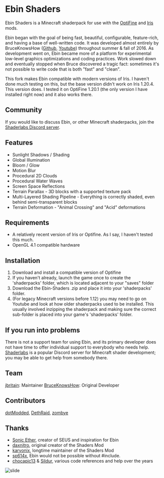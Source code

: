 # Ebin Shaders

Ebin Shaders is a Minecraft shaderpack for use with the [OptiFine](https://optifine.net/home) and [Iris](https://irisshaders.dev/) mods.

Ebin began with the goal of being fast, beautiful, configurable, feature-rich, and having a base of well-written code. It was developed almost entirely by BruceKnowsHow ([Github](https://github.com/BruceKnowsHow), [Youtube](https://www.youtube.com/user/MiningGodBruce)) throughout summer & fall of 2016. As development went on, Ebin became more of a platform for experimental low-level graphics optimizations and coding practices. Work slowed down and eventually stopped when Bruce discovered a tragic fact: sometimes it's not possible to write code that is both "fast" and "clean".

This fork makes Ebin compatible with modern versions of Iris. I haven't done much testing on this, but the base version didn't work on Iris 1.20.4. This version does. I tested it on OptiFine 1.20.1 (the only version I have installed right now) and it also works there.

## Community
If you would like to discuss Ebin, or other Minecraft shaderpacks, join the [Shaderlabs Discord server](https://discord.gg/SMgEpZe).

## Features
- Sunlight Shadows / Shading
- Global Illumination
- Bloom / Glow
- Motion Blur
- Procedural 2D Clouds
- Procedural Water Waves
- Screen Space Reflections
- Terrain Parallax - 3D blocks with a supported texture pack
- Multi-Layered Shading Pipeline - Everything is correctly shaded, even behind semi-transparent blocks
- Terrain Deformation - "Animal Crossing" and "Acid" deformations

## Requirements
- A relatively recent version of Iris or Optifine. As I say, I haven't tested this much.
- OpenGL 4.1 compatible hardware

## Installation

1. Download and install a compatible version of Optifine
2. If you haven't already, launch the game once to create the 'shaderpacks' folder, which is located adjacent to your "saves" folder
3. Download the Ebin-Shaders .zip and place it into your 'shaderpacks' folder.
4. (For legacy Minecraft versions before 1.12) you may need to go on Youtube and look at how older shaderpacks used to be installed. This usually involved inzipping the shaderpack and making sure the correct sub-folder is placed into your game's 'shaderpacks' folder.

## If you run into problems
There is not a support team for using Ebin, and its primary developer does not have time to offer individual support to everybody who needs help. [Shaderlabs](https://discord.gg/SMgEpZe) is a popular Discord server for Minecraft shader development; you may be able to get help from somebody there.

## Team
[jbritain](https://github.com/jbritain): Maintainer
[BruceKnowsHow](https://github.com/BruceKnowsHow): Original Developer

## Contributors
[dotModded](https://github.com/dotModded), [DethRaid](https://github.com/DethRaid), [zombye](https://github.com/zombye)


## Thanks
- [Sonic Ether](https://www.facebook.com/SonicEther/), creator of SEUS and inspiration for Ebin
- [daxnitro](http://www.minecraftforum.net/forums/mapping-and-modding/minecraft-mods/1272365), original creator of the Shaders Mod
- [karyonix](http://www.minecraftforum.net/forums/mapping-and-modding/minecraft-mods/1286604), longtime maintainer of the Shaders Mod
- [sp614x](https://twitter.com/sp614x), Ebin would not be possible without #include.
- [chocapic13](http://www.minecraftforum.net/forums/mapping-and-modding/minecraft-mods/1293898) & [Sildur](http://www.minecraftforum.net/forums/mapping-and-modding/minecraft-mods/1291396), various code references and help over the years

![slide](https://raw.githubusercontent.com/wiki/BruceKnowsHow/Ebin-Shaders/images/cute-anime-bear.png)
